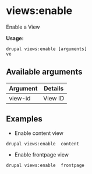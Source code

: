 # views:enable
Enable a View

**Usage:**
```
drupal views:enable [arguments]
ve
```

## Available arguments
Argument | Details
---------|-------------
view-id | View ID

## Examples
* Enable content view
```
drupal views:enable  content
```
* Enable frontpage view
```
drupal views:enable  frontpage
```
